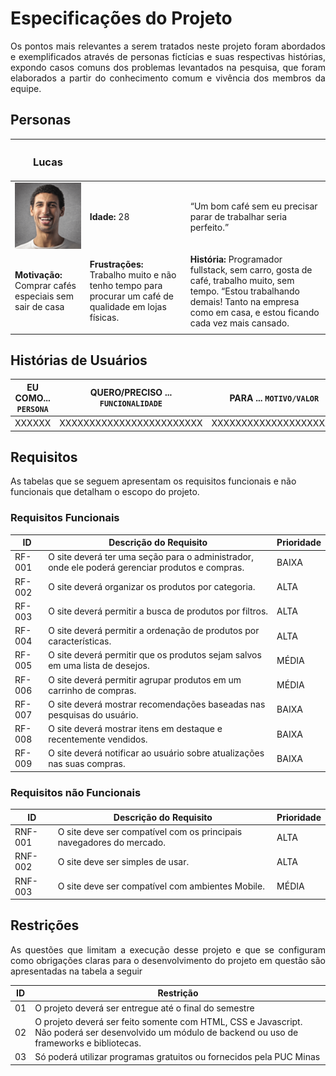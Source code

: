 # Especificações do Projeto

<p align= "justify">Os pontos mais relevantes a serem tratados neste projeto foram abordados e exemplificados através de personas fictícias e suas respectivas histórias, expondo casos comuns dos problemas levantados na pesquisa, que foram elaborados a partir do conhecimento comum e vivência dos membros da equipe.</p>

## Personas

|<h3>**Lucas**</h3> |  ||
| ------------------------------------------------------- | -------------------| ---------|
| <img src=img/personas/lucas.png width="180">| **Idade:** 28 | “Um bom café sem eu precisar parar de trabalhar seria perfeito.” |
**Motivação:**  Comprar cafés especiais sem sair de casa| **Frustrações:**  Trabalho muito e não tenho tempo para procurar um café de qualidade em lojas físicas.  |  **História:** Programador fullstack, sem carro, gosta de café, trabalho muito, sem tempo. “Estou trabalhando demais! Tanto na empresa como em casa, e estou ficando cada vez mais cansado.
| |  |  |

## Histórias de Usuários

|EU COMO... `PERSONA`| QUERO/PRECISO ... `FUNCIONALIDADE` |PARA ... `MOTIVO/VALOR`                 |
|--------------------|------------------------------------|----------------------------------------|
| XXXXXX | XXXXXXXXXXXXXXXXXXXXXXXX | XXXXXXXXXXXXXXXXXXXXX

## Requisitos

As tabelas que se seguem apresentam os requisitos funcionais e não funcionais que detalham o escopo do projeto.

### Requisitos Funcionais

|ID    | Descrição do Requisito  | Prioridade |
|------|-----------------------------------------|----|
|RF-001| O site deverá ter uma seção para o administrador, onde ele poderá gerenciar produtos e compras. | BAIXA |
|RF-002| O site deverá organizar os produtos por categoria. | ALTA | 
|RF-003| O site deverá permitir a busca de produtos por filtros.  | ALTA |
|RF-004| O site deverá permitir a ordenação de produtos por características. | ALTA |
|RF-005| O site deverá permitir que os produtos sejam salvos em uma lista de desejos. | MÉDIA
|RF-006| O site deverá permitir agrupar produtos em um carrinho de compras. | MÉDIA |
|RF-007| O site deverá mostrar recomendações baseadas nas pesquisas do usuário. | BAIXA |
|RF-008| O site deverá mostrar itens em destaque e recentemente vendidos. | BAIXA |
|RF-009| O site deverá notificar ao usuário sobre atualizações nas suas compras. | BAIXA |


### Requisitos não Funcionais

|ID     | Descrição do Requisito  |Prioridade |
|-------|-------------------------|----|
|RNF-001| O site deve ser compatível com os principais navegadores do mercado.| ALTA |
|RNF-002| O site deve ser simples de usar. | ALTA |
|RNF-003| O site deve ser compatível com ambientes Mobile. | MÉDIA |

## Restrições

<p align= "justify">As questões que limitam a execução desse projeto e que se configuram como obrigações claras para o desenvolvimento do projeto em questão são apresentadas na tabela a seguir</p>

|ID| Restrição                                             |
|--|-------------------------------------------------------|
|01| O projeto deverá ser entregue até o final do semestre |
|02| O projeto deverá ser feito somente com HTML, CSS e Javascript. Não poderá ser desenvolvido um módulo de backend ou uso de frameworks e bibliotecas. |
|03| Só poderá utilizar programas gratuitos ou fornecidos pela PUC Minas |
